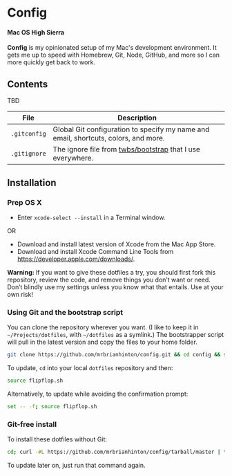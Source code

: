 # Config
#### Mac OS High Sierra

**Config** is my opinionated setup of my Mac's development environment. It gets me up to speed with Homebrew, Git, Node, GitHub, and more so I can more quickly get back to work.

## Contents

TBD

| File | Description |
| --- | --- |
| `.gitconfig` | Global Git configuration to specify my name and email, shortcuts, colors, and more. |
| `.gitignore` | The ignore file from [twbs/bootstrap](https://github.com/twbs/bootstrap) that I use everywhere. |


## Installation

### Prep OS X

- Enter `xcode-select --install` in a Terminal window.

OR

- Download and install latest version of Xcode from the Mac App Store.
- Download and install Xcode Command Line Tools from <https://developer.apple.com/downloads/>.

**Warning:** If you want to give these dotfiles a try, you should first fork this repository, review the code, and remove things you don’t want or need. Don’t blindly use my settings unless you know what that entails. Use at your own risk!

### Using Git and the bootstrap script

You can clone the repository wherever you want. (I like to keep it in `~/Projects/dotfiles`, with `~/dotfiles` as a symlink.) The bootstrapper script will pull in the latest version and copy the files to your home folder.

```bash
git clone https://github.com/mrbrianhinton/config.git && cd config && source flipflop.sh
```

To update, `cd` into your local `dotfiles` repository and then:

```bash
source flipflop.sh
```

Alternatively, to update while avoiding the confirmation prompt:

```bash
set -- -f; source flipflop.sh
```

### Git-free install

To install these dotfiles without Git:

```bash
cd; curl -#L https://github.com/mrbrianhinton/config/tarball/master | tar -xzv --strip-components 1 --exclude={README.md,flipflop.sh,.macos}
```

To update later on, just run that command again.
